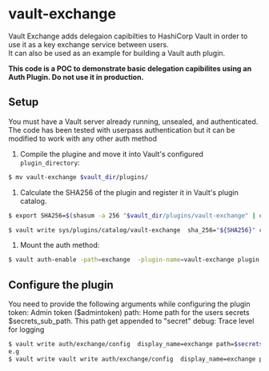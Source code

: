 # vault-exchange
Vault Exchange adds delegaion capibilties to HashiCorp Vault in order to use it as a key exchange service between users.  
It can also be used as an example for building a Vault auth plugin.

**This code is a POC to demonstrate basic delegation capibilites using an Auth Plugin. Do not use it in production.**

## Setup

You must have a Vault server already running, unsealed, and authenticated. The code has been tested with userpass authentication but it can be modified to work with any other auth method

1. Compile the plugine and move it into Vault's configured `plugin_directory`:

  ```sh
  $ mv vault-exchange $vault_dir/plugins/
  ```

1. Calculate the SHA256 of the plugin and register it in Vault's plugin catalog.

  ```sh
  $ export SHA256=$(shasum -a 256 "$vault_dir/plugins/vault-exchange" | cut -d' ' -f1)

  $ vault write sys/plugins/catalog/vault-exchange  sha_256="${SHA256}" command="vault-exchange"
  ```

1. Mount the auth method:

  ```sh
  $ vault auth-enable -path=exchange  -plugin-name=vault-exchange plugin
  ```

## Configure the plugin 

You need to provide the following arguments while configuring the plugin
token: Admin token ($admintoken)
path: Home path for the users secrets $secrets_sub_path. This path get appended to "secret" 
debug: Trace level for logging 

```sh
$ vault write auth/exchange/config  display_name=exchange path=$secrets_sub_path token=$admintoken
e.g
$ vault write vault write auth/exchange/config  display_name=exchange path=cpe/keys token=$admintoken debug=1
```

